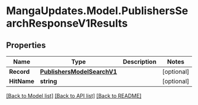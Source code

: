 # MangaUpdates.Model.PublishersSearchResponseV1Results

## Properties

Name | Type | Description | Notes
------------ | ------------- | ------------- | -------------
**Record** | [**PublishersModelSearchV1**](PublishersModelSearchV1.md) |  | [optional] 
**HitName** | **string** |  | [optional] 

[[Back to Model list]](../README.md#documentation-for-models) [[Back to API list]](../README.md#documentation-for-api-endpoints) [[Back to README]](../README.md)


